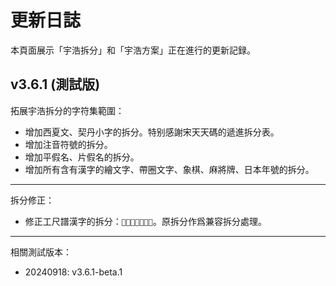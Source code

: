<!-- do not translate -->
# 更新日誌

本頁面展示「宇浩拆分」和「宇浩方案」正在進行的更新記録。

## v3.6.1 (測試版)

拓展宇浩拆分的字符集範圍：

- 增加西夏文、契丹小字的拆分。特别感謝宋天天碼的遞進拆分表。
- 增加注音符號的拆分。
- 增加平假名、片假名的拆分。
- 增加所有含有漢字的繪文字、帶圈文字、象棋、麻將牌、日本年號的拆分。

---

拆分修正：

- 修正工尺譜漢字的拆分：`𪛗𪛘𪛙𪛚𪛛𪛜𪛝`。原拆分作爲兼容拆分處理。

---

相關測試版本：

- 20240918: v3.6.1-beta.1
